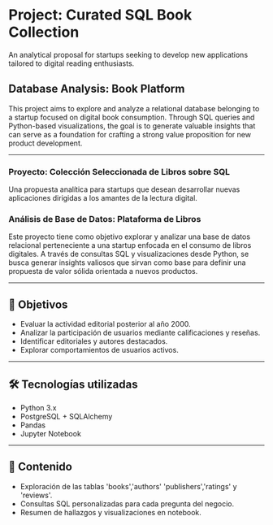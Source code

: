 # Project: Curated SQL Book Collection
An analytical proposal for startups seeking to develop new applications tailored to digital reading enthusiasts.

## Database Analysis: Book Platform
This project aims to explore and analyze a relational database belonging to a startup focused on digital book consumption.
Through SQL queries and Python-based visualizations, the goal is to generate valuable insights that can serve as a foundation for crafting a strong value proposition for new product development.

---

### Proyecto: Colección Seleccionada de Libros sobre SQL
Una propuesta analítica para startups que desean desarrollar nuevas aplicaciones dirigidas a los amantes de la lectura digital.

### Análisis de Base de Datos: Plataforma de Libros
Este proyecto tiene como objetivo explorar y analizar una base de datos relacional perteneciente a una startup enfocada en el consumo de libros digitales.
A través de consultas SQL y visualizaciones desde Python, se busca generar insights valiosos que sirvan como base para definir una propuesta de valor
sólida orientada a nuevos productos.

---

## 📌 Objetivos

- Evaluar la actividad editorial posterior al año 2000.
- Analizar la participación de usuarios mediante calificaciones y reseñas.
- Identificar editoriales y autores destacados.
- Explorar comportamientos de usuarios activos.

---

## 🛠️ Tecnologías utilizadas

- Python 3.x  
- PostgreSQL + SQLAlchemy  
- Pandas  
- Jupyter Notebook  

---

## 🧮 Contenido

- Exploración de las tablas 'books','authors' 'publishers','ratings' y 'reviews'.
- Consultas SQL personalizadas para cada pregunta del negocio.
- Resumen de hallazgos y visualizaciones en notebook.

